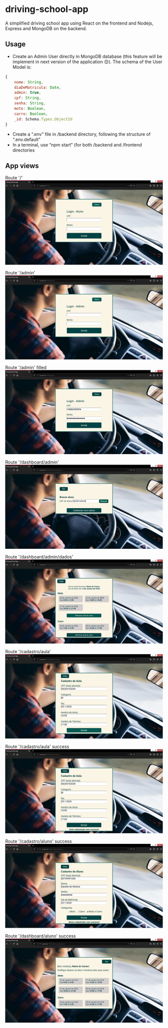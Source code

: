 # driving-school-app

A simplified driving school app using React on the frontend and Nodejs, Express and MongoDB on the backend.


## Usage ##
* Create an Admin User directly in MongoDB database (this feature will be implement in next version of the application 😊). The schema of the User Model is:
```javascript
{
    nome: String,
    diaDeMatricula: Date,
    admin: true,
    cpf: String,
    senha: String,
    moto: Boolean,
    carro: Boolean,
    _id: Schema.Types.ObjectId
}
```
* Create a “.env” file in /backend directory, following the structure of “.env.default”
* In a terminal, use “npm start” (for both /backend and /frontend directories

## App views ##

Route '/'
![Login Aluno](app-views/1-login-aluno.jpg)

Route '/admin'
![Login Admin](app-views/2-login-admin.jpg)

Route '/admin' filled
![Login Admin fill](app-views/3-login-admin-fill.jpg)

Route '/dashboard/admin'
![Dashboard Admin](app-views/4-dashboard-admin.jpg)

Route '/dashboard/admin/dados'
![Dashboard Admin Dados](app-views/5-dashboard-admin-dados.jpg)

Route '/cadastro/aula'
![Cadastro Aula](app-views/6-cadastro-aula.jpg)

Route '/cadastro/aula' success
![Cadastro Aula success](app-views/7-cadastro-aula-success.jpg)

Route '/cadastro/aluno' success
![Cadastro Aluno](app-views/8-cadastro-aluno.jpg)

Route '/dashboard/aluno' success
![Dashboard Aluno](app-views/9-dashboard-aluno.jpg)
